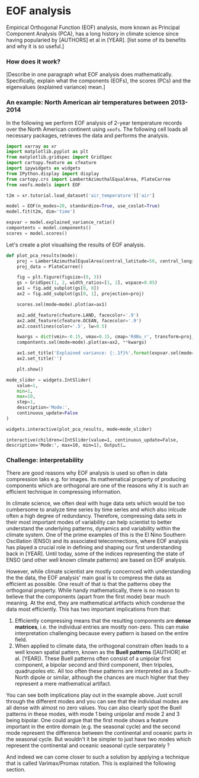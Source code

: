 # EOF analysis

Empirical Orthogonal Function (EOF) analysis, more known as Principal Component Analysis (PCA), has a long history in climate science since having popularied by [AUTHORS] et al in [YEAR]. [list some of its benefits and why it is so useful.]


### How does it work?

[Describe in one paragraph what EOF analysis does mathematically. Specifically, explain what the components (EOFs), the scores (PCs) and the eigenvalues (explained variance) mean.]


### An example: North American air temperatures between 2013-2014
In the following we perform EOF analysis of 2-year temperature records over the North American continent using ``xeofs``. The following cell loads all necessary packages, retrieves the data and performs the analysis.


```python
import xarray as xr
import matplotlib.pyplot as plt
from matplotlib.gridspec import GridSpec
import cartopy.feature as cfeature
import ipywidgets as widgets
from IPython.display import display
from cartopy.crs import LambertAzimuthalEqualArea, PlateCarree
from xeofs.models import EOF

t2m = xr.tutorial.load_dataset('air_temperature')['air']

model = EOF(n_modes=20, standardize=True, use_coslat=True)
model.fit(t2m, dim='time')

expvar = model.explained_variance_ratio()
compontents = model.components()
scores = model.scores()
```

Let's create a plot visualising the results of EOF analysis.


```python
def plot_pca_results(mode):
    proj = LambertAzimuthalEqualArea(central_latitude=50, central_longitude=-90)
    proj_data = PlateCarree()

    fig = plt.figure(figsize=(9, 3))
    gs = GridSpec(1, 2, width_ratios=[1, 2], wspace=0.05)
    ax1 = fig.add_subplot(gs[0, 0])
    ax2 = fig.add_subplot(gs[0, 1], projection=proj)

    scores.sel(mode=mode).plot(ax=ax1)

    ax2.add_feature(cfeature.LAND, facecolor='.9')
    ax2.add_feature(cfeature.OCEAN, facecolor='.9')
    ax2.coastlines(color='.5', lw=0.5)

    kwargs = dict(vmin=-0.15, vmax=0.15, cmap='RdBu_r', transform=proj_data)
    compontents.sel(mode=mode).plot(ax=ax2, **kwargs)

    ax1.set_title('Explained variance: {:.1f}%'.format(expvar.sel(mode=mode).values * 100))
    ax2.set_title('')

    plt.show()

mode_slider = widgets.IntSlider(
    value=1,
    min=1,
    max=10,
    step=1,
    description='Mode:',
    continuous_update=False
)

widgets.interactive(plot_pca_results, mode=mode_slider)
```




    interactive(children=(IntSlider(value=1, continuous_update=False, description='Mode:', max=10, min=1), Output(…



### Challenge: interpretability
There are good reasons why EOF analysis is used so often in data compression taks e.g. for images. Its mathematical property of producing components which are orthogonal are one of the reasons why it is such an efficient technique in compressing information. 

In climate science, we often deal with huge data sets which would be too cumbersome to analyze time series by time series and which also inlcude often a high degree of redundancy. Therefore, compressing data sets in their most important modes of variability can help scientist to better understand the underlying patterns, dynamics and variability within the climate system. One of the prime examples of this is the El Nino Southern Oscillation (ENSO) and its associated teleconnections, where EOF analysis has played a crucial role in defining and shaping our first understanding back in [YEAR]. Until today, some of the indices representing the state of ENSO (and other well known climate patterns) are based on EOF analysis. 

However, while climate scientist are mostly concernced with understanding the the data, the EOF analysis' main goal is to compress the data as efficient as possible. One result of that is that the patterns obey the orthogonal property. While handy mathematically, there is no reason to believe that the components (apart from the first mode) bear much meaning. At the end, they are mathematical artifacts which condense the data most efficiently. This has two important implications from that:

1. Efficiently compressing means that the resulting components are **dense matrices**, i.e. the individual entries are mostly non-zero. This can make interpretation challenging because every pattern is based on the entire field.
2. When applied to climate data, the orthogonal constrain often leads to a well known spatial pattern, known as the **Buell patterns** ([AUTHOR] et al. [YEAR]). These Buell patterns often consist of a unipolar first component, a bipolar second and third component, then tripoles, quadrupoles etc. All too often these patterns are interpreted as a South-North dipole or similar, although the chances are much higher that they represent a mere mathematical artifact. 

You can see both implications play out in the example above. Just scroll through the different modes and you can see that the individual modes are all dense with almost no zero values. You can also clearly spot the Buell patterns in these modes, with mode 1 being unipolar and mode 2 and 3 being bipolar. One could argue that the first mode shows a feature important in the entire domain (e.g. the seasonal cycle) and the second mode represent the difference between the continental and oceanic parts in the seasonal cycle. But wouldn't it be simpler to just have two modes which represent the continental and oceanic seasonal cycle serparately ?

And indeed we can come closer to such a solution by applying a technique that is called Varimax/Promax rotation. This is explained the following section. 






